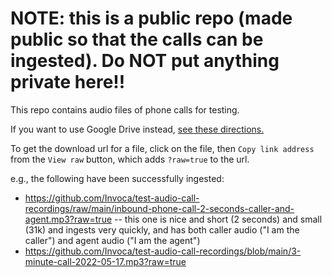 
# NOTE: this is a public repo (made public so that the calls can be ingested).  Do NOT put anything private here!!

This repo contains audio files of phone calls for testing.

If you want to use Google Drive instead, [see these directions.](https://docs.google.com/document/d/1L9F_42aZIi4S7hNQFhdiMttkqbpK2AcRNUr0Q2uQE3c/edit#heading=h.tcs2ys2ixjkz)

To get the download url for a file, click on the file, then `Copy link address` from the `View raw` button, which adds `?raw=true` to the url.  

e.g., the following have been successfully ingested:
- https://github.com/Invoca/test-audio-call-recordings/raw/main/inbound-phone-call-2-seconds-caller-and-agent.mp3?raw=true  -- this one is nice and short (2 seconds) and small (31k) and ingests very quickly, and has both caller audio ("I am the caller") and agent audio ("I am the agent")
- https://github.com/Invoca/test-audio-call-recordings/blob/main/3-minute-call-2022-05-17.mp3?raw=true
